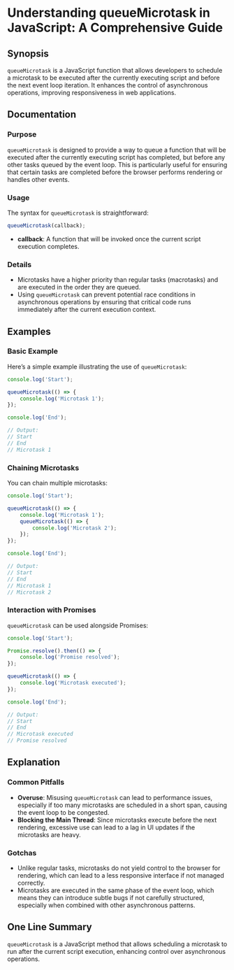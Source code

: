 <!--
Meta Description: # Understanding queueMicrotask in JavaScript: A Comprehensive Guide ## Synopsis `queueMicrotask` is a JavaScript function that allows developers to sc...
Meta Keywords: queuemicrotask, console, log, microtask, microtasks
-->

# Understanding queueMicrotask in JavaScript: A Comprehensive Guide

## Synopsis
`queueMicrotask` is a JavaScript function that allows developers to schedule a microtask to be executed after the currently executing script and before the next event loop iteration. It enhances the control of asynchronous operations, improving responsiveness in web applications.

## Documentation
### Purpose
`queueMicrotask` is designed to provide a way to queue a function that will be executed after the currently executing script has completed, but before any other tasks queued by the event loop. This is particularly useful for ensuring that certain tasks are completed before the browser performs rendering or handles other events.

### Usage
The syntax for `queueMicrotask` is straightforward:

```javascript
queueMicrotask(callback);
```

- **callback**: A function that will be invoked once the current script execution completes.

### Details
- Microtasks have a higher priority than regular tasks (macrotasks) and are executed in the order they are queued.
- Using `queueMicrotask` can prevent potential race conditions in asynchronous operations by ensuring that critical code runs immediately after the current execution context.

## Examples
### Basic Example
Here’s a simple example illustrating the use of `queueMicrotask`:

```javascript
console.log('Start');

queueMicrotask(() => {
    console.log('Microtask 1');
});

console.log('End');

// Output:
// Start
// End
// Microtask 1
```

### Chaining Microtasks
You can chain multiple microtasks:

```javascript
console.log('Start');

queueMicrotask(() => {
    console.log('Microtask 1');
    queueMicrotask(() => {
        console.log('Microtask 2');
    });
});

console.log('End');

// Output:
// Start
// End
// Microtask 1
// Microtask 2
```

### Interaction with Promises
`queueMicrotask` can be used alongside Promises:

```javascript
console.log('Start');

Promise.resolve().then(() => {
    console.log('Promise resolved');
});

queueMicrotask(() => {
    console.log('Microtask executed');
});

console.log('End');

// Output:
// Start
// End
// Microtask executed
// Promise resolved
```

## Explanation
### Common Pitfalls
- **Overuse**: Misusing `queueMicrotask` can lead to performance issues, especially if too many microtasks are scheduled in a short span, causing the event loop to be congested.
- **Blocking the Main Thread**: Since microtasks execute before the next rendering, excessive use can lead to a lag in UI updates if the microtasks are heavy.

### Gotchas
- Unlike regular tasks, microtasks do not yield control to the browser for rendering, which can lead to a less responsive interface if not managed correctly.
- Microtasks are executed in the same phase of the event loop, which means they can introduce subtle bugs if not carefully structured, especially when combined with other asynchronous patterns.

## One Line Summary
`queueMicrotask` is a JavaScript method that allows scheduling a microtask to run after the current script execution, enhancing control over asynchronous operations.